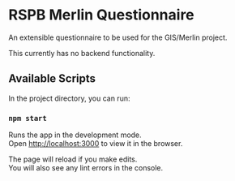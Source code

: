 # RSPB Merlin Questionnaire

An extensible questionnaire to be used for the GIS/Merlin project.

This currently has no backend functionality.

## Available Scripts

In the project directory, you can run:

### `npm start`

Runs the app in the development mode.\
Open [http://localhost:3000](http://localhost:3000) to view it in the browser.

The page will reload if you make edits.\
You will also see any lint errors in the console.